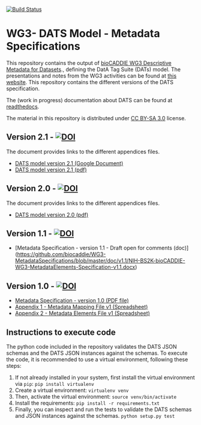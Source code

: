 [![Build Status](https://travis-ci.org/biocaddie/WG3-MetadataSpecifications.svg?branch=master)](https://travis-ci.org/biocaddie/WG3-MetadataSpecifications/)

# WG3- DATS Model - Metadata Specifications
This repository contains the output of [bioCADDIE WG3 Descriptive Metadata for Datasets](https://biocaddie.org/group/working-group/working-group-3-descriptive-metadata-datasets)., defining the DatA Tag Suite (DATs) model.
The presentations and notes from the WG3 activities can be found at [this website](https://biocaddie.org/workgroup-3-group-links). This repository contains the different versions of the DATS specification.

The (work in progress) documentation about DATS can be found at [readthedocs](http://wg3-metadataspecifications.readthedocs.io).

The material in this repository is distributed under [CC BY-SA 3.0](http://creativecommons.org/licenses/by-sa/3.0/) license.

## Version 2.1 - [![DOI](https://zenodo.org/badge/doi/10.5281/zenodo.62024.svg)](http://dx.doi.org/10.5281/zenodo.62024)

The document provides links to the different appendices files.

* [DATS model version 2.1 (Google Document)](https://docs.google.com/document/d/1hVcYRleE6-dFfn7qbF9Bv1Ohs1kTF6a8OwWUvoZlDto/edit?usp=sharing)
* [DATS model version 2.1 (pdf)](https://github.com/biocaddie/WG3-MetadataSpecifications/blob/master/doc/v2.1/DataMedDATSspecificationv2.1-NIH-BD2KbioCADDIE.pdf)



## Version 2.0 - [![DOI](https://zenodo.org/badge/doi/10.5281/zenodo.54010.svg)](http://dx.doi.org/10.5281/zenodo.54010)

The document provides links to the different appendices files.

* [DATS model version 2.0 (pdf)](https://github.com/biocaddie/WG3-MetadataSpecifications/blob/master/doc/v2.0/DataMedDATSspecificationv2-NIHDB2KbioCADDIE.pdf)

## Version 1.1 - [![DOI](https://zenodo.org/badge/doi/10.5281/zenodo.53078.svg)](http://dx.doi.org/10.5281/zenodo.53078)


* [Metadata Specification - version 1.1 - Draft open for comments (doc)] (https://github.com/biocaddie/WG3-MetadataSpecifications/blob/master/doc/v1.1/NIH-BS2K-bioCADDIE-WG3-MetadataElements-Specification-v1.1.docx) 

## Version 1.0 - [![DOI](https://zenodo.org/badge/doi/10.5281/zenodo.28019.svg)](http://dx.doi.org/10.5281/zenodo.28019)


* [Metadata Specification - version 1.0 (PDF file)](https://github.com/biocaddie/WG3-MetadataSpecifications/blob/master/doc/v1.0/WG3MetadataSpecificationv1-NIH-BD2K-bioCADDIE-DataDiscoveryIndex.pdf)
* [Appendix 1 - Metadata Mapping File v1 (Spreadsheet)](https://github.com/biocaddie/WG3-MetadataSpecifications/blob/master/doc/v1.0/AppendixI-WG3MetadataMappingFilev1-NIH-BD2K-bioCADDIE-DataDiscoveryIndex.xlsx)
* [Appendix 2 - Metadata Elements File v1 (Spreadsheet)](https://github.com/biocaddie/WG3-MetadataSpecifications/blob/master/doc/v1.0/AppendixII-WG3MetadataElementsFilev1-NIH-BD2K-bioCADDIE-DataDiscoveryIndex.xlsx)

## Instructions to execute code

The python code included in the repository validates the DATS JSON schemas and the DATS JSON instances against the schemas.
To execute the code, it is recommended to use a virtual environment, following these steps:

1. If not already installed in your system, first install the virtual environment via `pip`:
   `pip install virtualenv`
2. Create a virtual environment:
   `virtualenv venv`
3. Then, activate the virtual environment:
  `source venv/bin/activate`
4. Install the requirements:
  `pip install -r requirements.txt`
5. Finally, you can inspect and run the tests to validate the DATS schemas and JSON instances against the schemas.
   `python setup.py test`








